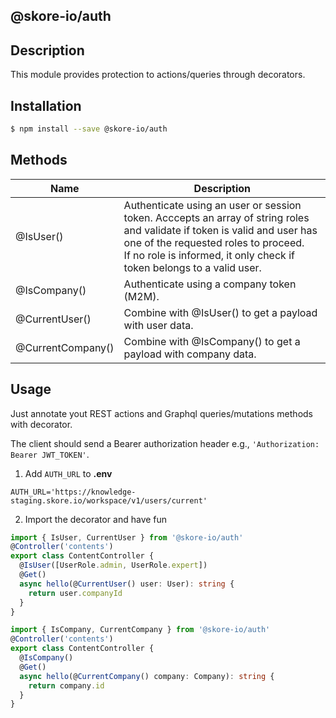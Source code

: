 ## @skore-io/auth

## Description

This module provides protection to actions/queries through decorators.

## Installation

```bash
$ npm install --save @skore-io/auth
```

## Methods

| Name              | Description                                                                                                                                                                                                                                    |
| ----------------- | ---------------------------------------------------------------------------------------------------------------------------------------------------------------------------------------------------------------------------------------------- |
| @IsUser()         | Authenticate using an user or session token. Acccepts an array of string roles and validate if token is valid and user has one of the requested roles to proceed. <br> If no role is informed, it only check if token belongs to a valid user. |
| @IsCompany()      | Authenticate using a company token (M2M).                                                                                                                                                                                                      |
| @CurrentUser()    | Combine with @IsUser() to get a payload with user data.                                                                                                                                                                                        |
| @CurrentCompany() | Combine with @IsCompany() to get a payload with company data.                                                                                                                                                                                  |

## Usage

Just annotate yout REST actions and Graphql queries/mutations methods with decorator.

The client should send a Bearer authorization header e.g., `'Authorization: Bearer JWT_TOKEN'`.

1. Add `AUTH_URL` to **.env**

```env
AUTH_URL='https://knowledge-staging.skore.io/workspace/v1/users/current'
```

2. Import the decorator and have fun

```typescript
import { IsUser, CurrentUser } from '@skore-io/auth'
@Controller('contents')
export class ContentController {
  @IsUser([UserRole.admin, UserRole.expert])
  @Get()
  async hello(@CurrentUser() user: User): string {
    return user.companyId
  }
}
```

```typescript
import { IsCompany, CurrentCompany } from '@skore-io/auth'
@Controller('contents')
export class ContentController {
  @IsCompany()
  @Get()
  async hello(@CurrentCompany() company: Company): string {
    return company.id
  }
}
```
